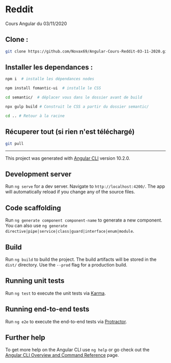 # Reddit

Cours Angular du 03/11/2020

## Clone :

```bash
git clone https://github.com/Novax69/Angular-Cours-Reddit-03-11-2020.git
```

## Installer les dependances :

```bash
npm i  # installe les dépendances nodes

npm install fomantic-ui  # installe le CSS

cd semantic/  # déplacer vous dans le dossier avant de build

npx gulp build # Construit le CSS a partir du dossier semantic/

cd .. # Retour à la racine

```

## Récuperer tout (si rien n'est téléchargé)

```bash
git pull
```

---


This project was generated with [Angular CLI](https://github.com/angular/angular-cli) version 10.2.0.

## Development server

Run `ng serve` for a dev server. Navigate to `http://localhost:4200/`. The app will automatically reload if you change any of the source files.

## Code scaffolding

Run `ng generate component component-name` to generate a new component. You can also use `ng generate directive|pipe|service|class|guard|interface|enum|module`.

## Build

Run `ng build` to build the project. The build artifacts will be stored in the `dist/` directory. Use the `--prod` flag for a production build.

## Running unit tests

Run `ng test` to execute the unit tests via [Karma](https://karma-runner.github.io).

## Running end-to-end tests

Run `ng e2e` to execute the end-to-end tests via [Protractor](http://www.protractortest.org/).

## Further help

To get more help on the Angular CLI use `ng help` or go check out the [Angular CLI Overview and Command Reference](https://angular.io/cli) page.
